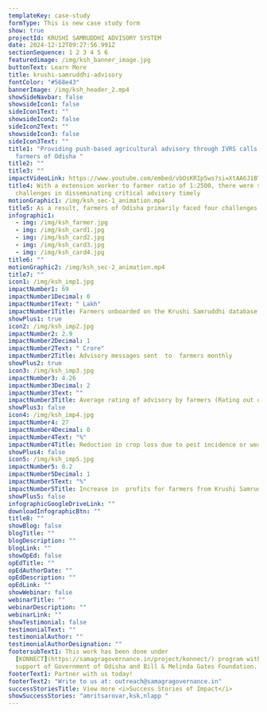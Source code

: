 ```yaml
---
templateKey: case-study
formType: This is new case study form
show: true
projectId: KRUSHI SAMRUDDHI ADVISORY SYSTEM
date: 2024-12-12T09:27:56.991Z
sectionSequence: 1 2 3 4 5 6
featuredimage: /img/ksh_banner_image.jpg
buttonText: Learn More
title: krushi-samruddhi-advisory
fontColor: "#568e43"
bannerImage: /img/ksh_header_2.mp4
showSideNavbar: false
showsideIcon1: false
sideIcon1Text: ""
showsideIcon2: false
sideIcon2Text: ""
showsideIcon3: false
sideIcon3Text: ""
title1: "Providing push-based agricultural advisory through IVRS calls to all
  farmers of Odisha "
title2: ""
title3: ""
impactVideoLink: https://www.youtube.com/embed/vbOsKRIp5ws?si=XtAA6J1BTxA-DTL_
title4: With a extension worker to farmer ratio of 1:2500, there were several
  challenges in disseminating critical advisory timely
motionGraphic1: /img/ksh_sec-1_animation.mp4
title5: As a result, farmers of Odisha primarily faced four challenges
infographic1:
  - img: /img/ksh_farmer.jpg
  - img: /img/ksh_card1.jpg
  - img: /img/ksh_card2.jpg
  - img: /img/ksh_card3.jpg
  - img: /img/ksh_card4.jpg
title6: ""
motionGraphic2: /img/ksh_sec-2_animation.mp4
title7: ""
icon1: /img/ksh_imp1.jpg
impactNumber1: 69
impactNumber1Decimal: 0
impactNumber1Text: " Lakh"
impactNumber1Title: Farmers onboarded on the Krushi Samruddhi database till-date
showPlus1: true
icon2: /img/ksh_imp2.jpg
impactNumber2: 2.9
impactNumber2Decimal: 1
impactNumber2Text: " Crore"
impactNumber2Title: Advisory messages sent  to  farmers monthly
showPlus2: true
icon3: /img/ksh_imp3.jpg
impactNumber3: 4.26
impactNumber3Decimal: 2
impactNumber3Text: ""
impactNumber3Title: Average rating of advisory by farmers (Rating out of 5)
showPlus3: false
icon4: /img/ksh_imp4.jpg
impactNumber4: 27
impactNumber4Decimal: 0
impactNumber4Text: "%"
impactNumber4Title: Reduction in crop loss due to pest incidence or weather calamities
showPlus4: false
icon5: /img/ksh_imp5.jpg
impactNumber5: 8.2
impactNumber5Decimal: 1
impactNumber5Text: "%"
impactNumber5Title: Increase in  profits for farmers from Krushi Samruddhi
showPlus5: false
infographicGoogleDriveLink: ""
downloadInfographicBtn: ""
title8: ""
showBlog: false
blogTitle: ""
blogDescription: ""
blogLink: ""
showOpEd: false
opEdTitle: ""
opEdAuthorDate: ""
opEdDescription: ""
opEdLink: ""
showWebinar: false
webinarTitle: ""
webinarDescription: ""
webinarLink: ""
showTestimonial: false
testimonialText: ""
testimonialAuthor: ""
testimonialAuthorDesignation: ""
footersubText1: T﻿his work has been done under
  [KONNECT](https://samagragovernance.in/project/konnect/) program with the
  support of Government of Odisha and Bill & Melinda Gates Foundation.
footerText1: Partner with us today!
footerText2: "Write to us at: outreach@samagragovernance.in"
successStoriesTitle: View more <i>Success Stories of Impact</i>
showSuccessStories: "amritsarovar,ksk,nlapp "
---
```

